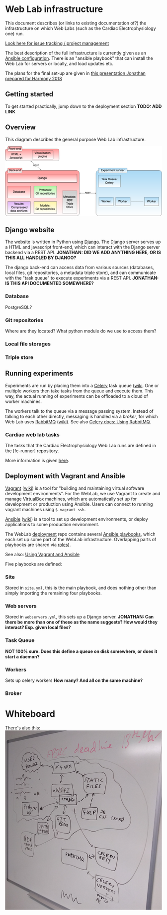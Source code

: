 # Web Lab infrastructure

This document describes (or links to existing documentation of?) the infrastructure on which Web Labs (such as the Cardiac Electrophysiology one) run.

[Look here for issue tracking / project management](https://github.com/ModellingWebLab/project_issues/issues)

The best description of the full infrastructure is currently given as an [Ansible configuration](https://github.com/ModellingWebLab/deployment). There is an "ansible playbook" that can install the Web Lab for servers or locally, and load updates etc.

The plans for the final set-up are given in [this presentation Jonathan prepared for Harmony 2018](https://github.com/ModellingWebLab/WLDocs/blob/master/doc/WL2%20technical%20detail.pdf)

## Getting started

To get started practically, jump down to the deployment section **TODO: ADD LINK**

## Overview

This diagram describes the general purpose Web Lab infrastructure.

![whiteboard with drawn overview](img/infra-1.png)

## Django website

The website is written in Python using [Django](https://docs.djangoproject.com/en/2.2/).
The Django server serves up a HTML and javascript front-end, which can interact with the Django server backend via a REST API.
**JONATHAN: DID WE ADD ANYTHING HERE, OR IS THIS ALL HANDLED BY DJANGO?**

The django back-end can access data from various sources (databases, local files, git repositories, a metadata triple store), and can communicate with the "task queue" to execute experiments via a REST API.
**JONATHAN: IS THIS API DOCUMENTED SOMEWHERE?**

### Database

PostgreSQL?

### Git repositories

Where are they located? What python module do we use to access them?

### Local file storages

### Triple store

## Running experiments

Experiments are run by placing them into a [Celery](http://docs.celeryproject.org/en/latest/index.html) task queue ([wiki](https://en.wikipedia.org/wiki/Celery_(software)).
One or multiple workers then take tasks from the queue and execute them.
This way, the actual running of experiments can be offloaded to a cloud of worker machines.

The workers talk to the queue via a message passing system.
Instead of talking to each other directly, messaging is handled via a *broker*, for which Web Lab uses [RabbitMQ](https://www.rabbitmq.com/documentation.html) ([wiki](https://en.wikipedia.org/wiki/RabbitMQ)).
See also [Celery docs: Using RabbitMQ](http://docs.celeryproject.org/en/latest/getting-started/brokers/rabbitmq.html).

### Cardiac web lab tasks

The tasks that the Cardiac Electrophysiology Web Lab runs are defined in the [fc-runner] repository.

More information is given [here](./infrastructure-cardiac.md).

## Deployment with Vagrant and Ansible

[Vagrant](https://www.vagrantup.com/docs/index.html) ([wiki](https://en.wikipedia.org/wiki/Vagrant_%28software%29)) is a tool for "building and maintaining virtual software development environments".
For the WebLab, we use Vagrant to create and manage [VirtualBox](https://en.wikipedia.org/wiki/VirtualBox) machines, which are automatically set up for development or production using Ansible.
Users can connect to running vagrant machines using ``$ vagrant ssh``.

[Ansible](https://docs.ansible.com/) ([wiki](https://en.wikipedia.org/wiki/Ansible_(software))) is a tool to set up development environments, or deploy applications to some production environment.

The WebLab [deployment](https://github.com/ModellingWebLab/deployment) repo contains several [Ansible playbooks](https://docs.ansible.com/ansible/latest/user_guide/playbooks_intro.html), which each set up some part of the WebLab infrastructure.
Overlapping parts of playbooks are shared via [roles](https://docs.ansible.com/ansible/latest/user_guide/playbooks_reuse_roles.html)).

See also: [Using Vagrant and Ansible](https://docs.ansible.com/ansible/latest/scenario_guides/guide_vagrant.html)

Five playbooks are defined:

### Site

Stored in `site.yml`, this is the main playbook, and does nothing other than simply importing the remaining four playbooks.

### Web servers

Stored in `webservers.yml`, this sets up a Django server.
**JONATHAN: Can there be more than one of these as the name suggests? How would they interact? Esp. given local files?**

### Task Queue

**NOT 100% sure. Does this define a queue on disk somewhere, or does it start a daemon?**

### Workers

Sets up celery workers **How many? And all on the same machine?**

### Broker

# Whiteboard

There's also this: ![this](img/infra-whiteboard.jpg)

